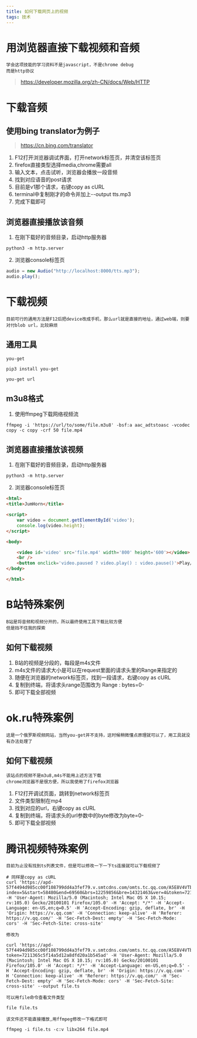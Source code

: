 ```yaml
---
title: 如何下载网页上的视频
tags: 技术
---
```


# 用浏览器直接下载视频和音频

	学会这项技能的学习资料不是javascript，不是chrome debug
	而是http协议
> https://developer.mozilla.org/zh-CN/docs/Web/HTTP

# 下载音频

## 使用bing translator为例子

> https://cn.bing.com/translator

1. F12打开浏览器调试界面，打开network标签页，并清空该标签页
2. firefox直接类型选择media,chrome需要all
3. 输入文本，点击试听，浏览器会播放一段音频
4. 找到对应语音的post请求
5. 目前是v1那个请求，右键copy as cURL
6. terminal中复制刚才的命令并加上--output tts.mp3
7. 完成下载即可

## 浏览器直接播放该音频
1. 在刚下载好的音频目录，启动http服务器
```shell
python3 -m http.server
```
2. 浏览器console标签页
```javascript
audio = new Audio("http://localhost:8000/tts.mp3");
audio.play();
```


# 下载视频

	目前可行的通用方法是F12后把device改成手机，那么url就是直接的地址，通过web端，则要对付blob url，比较麻烦
## 通用工具
	you-get
```shell
pip3 install you-get
```
```shell
you-get url
```

## m3u8格式
1. 使用ffmpeg下载网络视频流
```shell
ffmpeg -i 'https://url/to/some/file.m3u8' -bsf:a aac_adtstoasc -vcodec copy -c copy -crf 50 file.mp4
```


## 浏览器直接播放该视频

1. 在刚下载好的音频目录，启动http服务器
```shell
python3 -m http.server
```

2. 浏览器console标签页
```html
<html>
<title>JumHorn</title>

<script>
	var video = document.getElementById('video');
	console.log(video.height);
</script>

<body>

	<video id='video' src='file.mp4' width='800' height='600'></video>
	<br />
	<button onclick='video.paused ? video.play() : video.pause()'>Play/Pause</button>
</body>

</html>
```

# B站特殊案例

	B站是将音频和视频分开的，所以最终使用工具下载比较方便
	但是挡不住我的探索

## 如何下载视频
1. B站的视频是分段的，每段是m4s文件
2. m4s文件的请求大小是可以在request里面的请求头里的Range来指定的
3. 随便在浏览器的network标签页，找到一段请求，右键copy as cURL
4. 复制到终端，将请求头range范围改为 Range : bytes=0-
5. 即可下载全部视频

# ok.ru特殊案例

	这是一个俄罗斯视频网站，当然you-get并不支持，这时候稍微懂点原理就可以了，用工具就没有办法处理了

## 如何下载视频

	该站点的视频不是m3u8,m4s不能用上述方法下载
	chrome浏览器不是很方便，所以我使用了firefox浏览器

1. F12打开调试页面，跳转到network标签页
2. 文件类型限制在mp4
3. 找到对应的url，右键copy as cURL
4. 复制到终端，将请求头的url参数中的byte修改为byte=0-
5. 即可下载全部视频

# 腾讯视频特殊案例
	目前为止没有找到ts列表文件，但是可以修改一下一下ts连接就可以下载视频了

```shell
# 同样是copy as cURL
curl 'https://apd-57f4494d985cc00f108799dd4a3fef79.v.smtcdns.com/omts.tc.qq.com/A5E8V4VTbUob0LX4ZImK8VDax9Jb_1lSjw6BPANC5ZWY/uwMROfz2r57EIaQXGdGnCmdXOm4dUzLhQtEEQ6Okjkxelnng/svp_50069/rp_FjxDFmuOQWEgoJlpurDZoJQbVZjFsrjcSpZ8x1JZEYZDNjgHAirUmxkS6wrHH2qa2Vx_knt8Cz2Gae7nYlcH7fETsAKvRLBOg5DNmHXukW7hpEJU4p3wGJO_qfifKl_W6RErWvFwL_73tKIEyDbumcp9un6OJq_y5DtPNJcI/05_gzc_1000035_0bc3m4ahuaaawaaeeuvh5nrjkz6dpjtqa6sa.f304110.1.ts?index=5&start=58480&end=69560&brs=12259856&bre=14321463&ver=4&token=7211365c5f14a5d12a8dfd20a1b545ad' -H 'User-Agent: Mozilla/5.0 (Macintosh; Intel Mac OS X 10.15; rv:105.0) Gecko/20100101 Firefox/105.0' -H 'Accept: */*' -H 'Accept-Language: en-US,en;q=0.5' -H 'Accept-Encoding: gzip, deflate, br' -H 'Origin: https://v.qq.com' -H 'Connection: keep-alive' -H 'Referer: https://v.qq.com/' -H 'Sec-Fetch-Dest: empty' -H 'Sec-Fetch-Mode: cors' -H 'Sec-Fetch-Site: cross-site'
```

	修改为
```shell
curl 'https://apd-57f4494d985cc00f108799dd4a3fef79.v.smtcdns.com/omts.tc.qq.com/A5E8V4VTbUob0LX4ZImK8VDax9Jb_1lSjw6BPANC5ZWY/uwMROfz2r57EIaQXGdGnCmdXOm4dUzLhQtEEQ6Okjkxelnng/svp_50069/rp_FjxDFmuOQWEgoJlpurDZoJQbVZjFsrjcSpZ8x1JZEYZDNjgHAirUmxkS6wrHH2qa2Vx_knt8Cz2Gae7nYlcH7fETsAKvRLBOg5DNmHXukW7hpEJU4p3wGJO_qfifKl_W6RErWvFwL_73tKIEyDbumcp9un6OJq_y5DtPNJcI/05_gzc_1000035_0bc3m4ahuaaawaaeeuvh5nrjkz6dpjtqa6sa.f304110.1.ts?token=7211365c5f14a5d12a8dfd20a1b545ad' -H 'User-Agent: Mozilla/5.0 (Macintosh; Intel Mac OS X 10.15; rv:105.0) Gecko/20100101 Firefox/105.0' -H 'Accept: */*' -H 'Accept-Language: en-US,en;q=0.5' -H 'Accept-Encoding: gzip, deflate, br' -H 'Origin: https://v.qq.com' -H 'Connection: keep-alive' -H 'Referer: https://v.qq.com/' -H 'Sec-Fetch-Dest: empty' -H 'Sec-Fetch-Mode: cors' -H 'Sec-Fetch-Site: cross-site' --output file.ts
```

	可以用file命令查看文件类型
```shell
file file.ts
```

	该文件还不能直接播放,用ffmpeg修改一下格式即可
```shell
ffmpeg -i file.ts -c:v libx264 file.mp4
```
